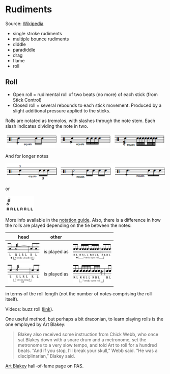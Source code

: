 # Rudiments

Source: [Wikipedia](https://en.wikipedia.org/wiki/Drum_rudiment)

* single stroke rudiments
* multiple bounce rudiments
* diddle
* paradiddle
* drag
* flame
* roll

## Roll

* Open roll = rudimental roll of two beats (no more) of each stick (from Stick Control)
* Closed roll = several rebounds to each stick movement. Produced by a slight additional pressure applied to the sticks.

Rolls are notated as tremolos, with slashes through the note stem. Each slash indicates dividing the note in two.

<img src="/img/quarter-note-rolls.png" width="650em" />

And for longer notes

<img src="/img/longer-note-rolls.png" width="650em" />

or

<img src="/img/6_double_stroke_open_roll.gif" width="90em" />

More info available in the [notation guide](http://web.mit.edu/merolish/Public/drums.pdf). Also, there is a difference in how the rolls are played depending on the tie between the notes:

| head                                                                  | other        |                                                                    |
| --------------------------------------------------------------------- | ------------ | ------------------------------------------------------------------ |
| <img src="/img/9-stroke-open-buzz-roll.png" width="100em" /> | is played as | <img src="/img/9-stroke-closed-roll.png" width="120em" /> |
| <img src="/img/7-stroke-open-buzz-roll.png" width="100em" /> | is played as | <img src="/img/7-stroke-closed-roll.png" width="120em" /> |

in terms of the roll length (not the number of notes comprising the roll itself).

Videos: buzz roll ([link](https://www.youtube.com/watch?v=kyiZMFSlK6Y)).

One useful method, but perhaps a bit draconian, to learn playing rolls is the one employed by Art Blakey:

> Blakey also received some instruction from Chick Webb, who once sat Blakey down with a snare drum and a metronome, set the metronome to a very slow tempo, and told Art to roll for a hundred beats. “And if you stop, I’ll break your skull,” Webb said. “He was a disciplinarian,” Blakey said.

[Art Blakey](http://www.pas.org/about/hall-of-fame/art-blakey) hall-of-fame page on PAS.
